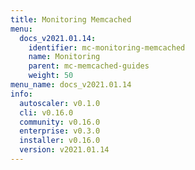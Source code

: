 ```yaml
---
title: Monitoring Memcached
menu:
  docs_v2021.01.14:
    identifier: mc-monitoring-memcached
    name: Monitoring
    parent: mc-memcached-guides
    weight: 50
menu_name: docs_v2021.01.14
info:
  autoscaler: v0.1.0
  cli: v0.16.0
  community: v0.16.0
  enterprise: v0.3.0
  installer: v0.16.0
  version: v2021.01.14
---
```


